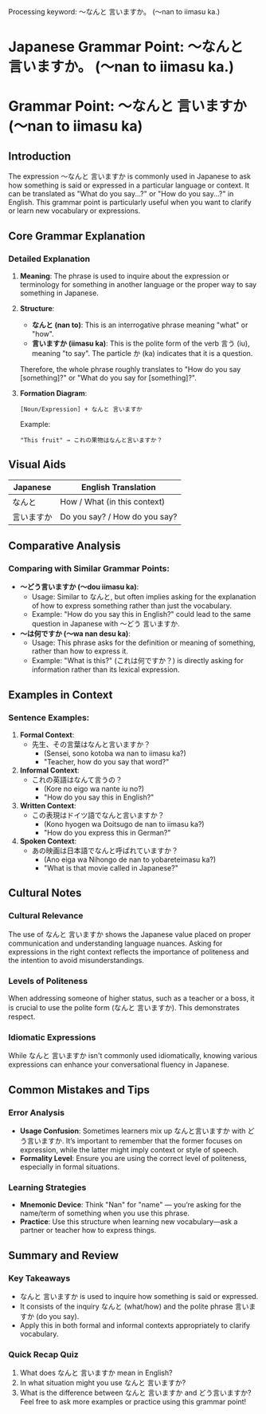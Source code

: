 Processing keyword: ～なんと 言いますか。 (〜nan to iimasu ka.)
# Japanese Grammar Point: ～なんと 言いますか。 (〜nan to iimasu ka.)
# Grammar Point: 〜なんと 言いますか (〜nan to iimasu ka)
## Introduction
The expression ～なんと 言いますか is commonly used in Japanese to ask how something is said or expressed in a particular language or context. It can be translated as "What do you say...?" or "How do you say...?" in English. This grammar point is particularly useful when you want to clarify or learn new vocabulary or expressions.
## Core Grammar Explanation
### Detailed Explanation
1. **Meaning**: The phrase is used to inquire about the expression or terminology for something in another language or the proper way to say something in Japanese.
  
2. **Structure**: 
   - **なんと (nan to)**: This is an interrogative phrase meaning "what" or "how". 
   - **言いますか (iimasu ka)**: This is the polite form of the verb 言う (iu), meaning "to say". The particle か (ka) indicates that it is a question.
  
   Therefore, the whole phrase roughly translates to "How do you say [something]?" or "What do you say for [something]?".
  
3. **Formation Diagram**:
   
   ```
   [Noun/Expression] + なんと 言いますか
   ```
   Example: 
   ```
   "This fruit" → これの果物はなんと言いますか？
   ```
## Visual Aids
| Japanese | English Translation                     |
|----------|----------------------------------------|
| なんと   | How / What (in this context)          |
| 言いますか | Do you say? / How do you say?        |
## Comparative Analysis
### Comparing with Similar Grammar Points:
- **〜どう言いますか (〜dou iimasu ka)**:
  - Usage: Similar to なんと, but often implies asking for the explanation of how to express something rather than just the vocabulary.
  - Example: "How do you say this in English?" could lead to the same question in Japanese with 〜どう 言いますか.
- **〜は何ですか (〜wa nan desu ka)**:
  - Usage: This phrase asks for the definition or meaning of something, rather than how to express it.
  - Example: "What is this?" (これは何ですか？) is directly asking for information rather than its lexical expression.
## Examples in Context
### Sentence Examples:
1. **Formal Context**:
   - 先生、その言葉はなんと言いますか？ 
     - (Sensei, sono kotoba wa nan to iimasu ka?)
     - "Teacher, how do you say that word?"
2. **Informal Context**:
   - これの英語はなんて言うの？  
     - (Kore no eigo wa nante iu no?)
     - "How do you say this in English?"
3. **Written Context**:
   - この表現はドイツ語でなんと言いますか？  
     - (Kono hyogen wa Doitsugo de nan to iimasu ka?)
     - "How do you express this in German?"
4. **Spoken Context**:
   - あの映画は日本語でなんと呼ばれていますか？  
     - (Ano eiga wa Nihongo de nan to yobareteimasu ka?)
     - "What is that movie called in Japanese?"
## Cultural Notes
### Cultural Relevance
The use of なんと 言いますか shows the Japanese value placed on proper communication and understanding language nuances. Asking for expressions in the right context reflects the importance of politeness and the intention to avoid misunderstandings.
### Levels of Politeness
When addressing someone of higher status, such as a teacher or a boss, it is crucial to use the polite form (なんと 言いますか). This demonstrates respect.
### Idiomatic Expressions
While なんと 言いますか isn't commonly used idiomatically, knowing various expressions can enhance your conversational fluency in Japanese.
## Common Mistakes and Tips
### Error Analysis
- **Usage Confusion**: Sometimes learners mix up なんと言いますか with どう言いますか. It’s important to remember that the former focuses on expression, while the latter might imply context or style of speech.
- **Formality Level**: Ensure you are using the correct level of politeness, especially in formal situations.
### Learning Strategies
- **Mnemonic Device**: Think "Nan" for "name" — you’re asking for the name/term of something when you use this phrase.
- **Practice**: Use this structure when learning new vocabulary—ask a partner or teacher how to express things.
## Summary and Review
### Key Takeaways
- なんと 言いますか is used to inquire how something is said or expressed.
- It consists of the inquiry なんと (what/how) and the polite phrase 言いますか (do you say).
- Apply this in both formal and informal contexts appropriately to clarify vocabulary.
### Quick Recap Quiz
1. What does なんと 言いますか mean in English?
2. In what situation might you use なんと 言いますか?
3. What is the difference between なんと 言いますか and どう言いますか?
Feel free to ask more examples or practice using this grammar point!
